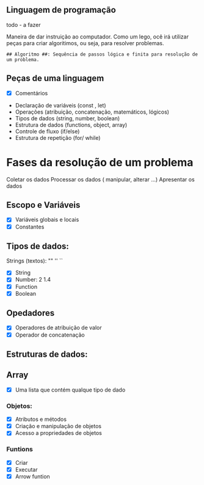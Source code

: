## Linguagem de programação

todo - a fazer

Maneira de dar instruição ao computador.
Como um lego, ocê irá utilizar peças para criar algoritimos, ou seja, para resolver problemas.

    ## Algoritmo ##: Sequência de passos lógica e finita para resolução de um problema.


## Peças de uma linguagem

- [x] Comentários
- Declaração de variáveis (const , let)
- Operações (atribuição, concatenação, matemáticos, lógicos)
- Tipos de dados (string, number, boolean)
- Estrutura de dados (functions, object, array)
- Controle de fluxo (if/else)
- Estrutura de repetição (for/ while)

# Fases da resolução de um problema

Coletar os dados
Processar os dados ( manipular, alterar ...)
Apresentar os dados

## Escopo e Variáveis

- [x] Variáveis globais e locais
- [x] Constantes

## Tipos de dados:

Strings (textos): "" '' ``
- [x] String
- [x] Number: 2 1.4
- [x] Function
- [x] Boolean

## Opedadores

- [x] Operadores de atribuição de valor
- [x] Operador de concatenação

## Estruturas de dados:

## Array

- [x] Uma lista que contém qualque tipo de dado

### Objetos:

- [x] Atributos e métodos
- [x] Criação e manipulação de objetos
- [x] Acesso a propriedades de objetos

### Funtions

- [x] Criar
- [x] Executar
- [x] Arrow funtion